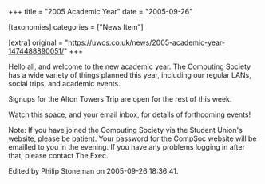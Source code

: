 +++
title = "2005 Academic Year"
date = "2005-09-26"

[taxonomies]
categories = ["News Item"]

[extra]
original = "https://uwcs.co.uk/news/2005-academic-year-1474488890051/"
+++

Hello all, and welcome to the new academic year. The Computing Society has a wide variety of things planned this year, including our regular LANs, social trips, and academic events.

Signups for the Alton Towers Trip are open for the rest of this week.

Watch this space, and your email inbox, for details of forthcoming events\!

Note: If you have joined the Computing Society via the Student Union's website, please be patient. Your password for the CompSoc website will be emailled to you in the evening. If you have any problems logging in after that, please contact The Exec.

Edited by Philip Stoneman on 2005-09-26 18:36:41.

